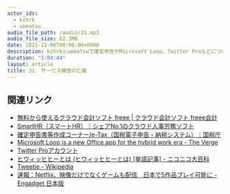 ```yaml
---
actor_ids:
  - kzhrk
  - uematsu
audio_file_path: /audio/31.mp3
audio_file_size: 62.2MB
date: 2021-11-06T00:00:00+0900
description: kzhrkとuematsuで確定申告やMicrosoft Loop、Twitter Proなどについて話しました。
duration: "1:04:44"
layout: article
title: 31. サービス模倣の仁義
---
```


<!-- prettier-ignore-start -->

## 関連リンク

- [無料から使えるクラウド会計ソフト freee \| クラウド会計ソフト freee会計](https://www.freee.co.jp/)
- [SmartHR（スマートHR）｜シェアNo.1のクラウド人事労務ソフト](https://smarthr.jp/)
- [確定申告書等作成コーナー/e-Tax（国税電子申告・納税システム）｜国税庁](https://www.nta.go.jp/publication/pamph/koho/kurashi/html/06_2.htm)
- [Microsoft Loop is a new Office app for the hybrid work era - The Verge](https://www.theverge.com/2021/11/2/22758951/microsoft-loop-fluid-components-office-collaboration-app)
- [Twitter Proアカウント](https://business.twitter.com/ja/help/account-setup/professional-accounts.html)
- [ヒウィッヒヒーとは (ヒウィッヒヒーとは) \[単語記事\] - ニコニコ大百科](https://dic.nicovideo.jp/a/%E3%83%92%E3%82%A6%E3%82%A3%E3%83%83%E3%83%92%E3%83%92%E3%83%BC)
- [Tweetie - Wikipedia](https://ja.wikipedia.org/wiki/Tweetie)
- [速報：Netflix、映像だけでなくゲームも配信　日本で5作品プレイ可能に - Engadget 日本版](https://japanese.engadget.com/netflix-170009154.html)

<!-- prettier-ignore-end -->

